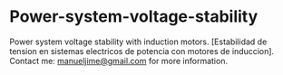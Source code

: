 # Power-system-voltage-stability
Power system voltage stability with induction motors. [Estabilidad de tension en sistemas electricos de potencia con motores de induccion].
Contact me: manueljime@gmail.com for more information.
